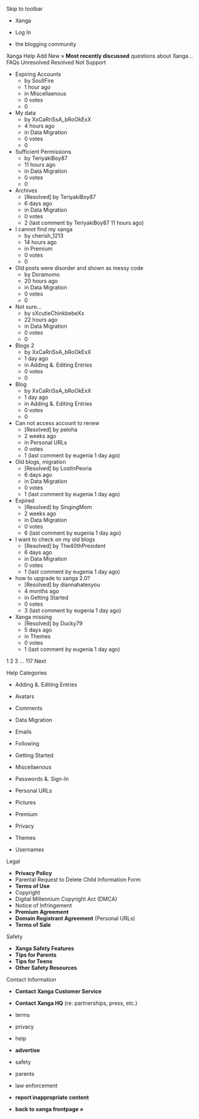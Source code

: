Skip to toolbar

*   Xanga

*   Log In

*   the blogging community

Xanga Help Add New » **Most recently discussed** questions about Xanga… FAQs Unresolved Resolved Not Support

*   Expiring Accounts
    *   by SoullFire
    *   1 hour ago
    *   in Miscellaenous
    *   0 votes
    *   0
*   My data
    *   by XxCaRriSsA\_bRoOkExX
    *   4 hours ago
    *   in Data Migration
    *   0 votes
    *   0
*   Sufficient Permissions
    *   by TeriyakiBoy87
    *   11 hours ago
    *   in Data Migration
    *   0 votes
    *   0
*   Archives
    *   \[Resolved\] by TeriyakiBoy87
    *   6 days ago
    *   in Data Migration
    *   0 votes
    *   2 (last comment by TeriyakiBoy87 11 hours ago)
*   I cannot find my xanga
    *   by cherish\_1213
    *   14 hours ago
    *   in Premium
    *   0 votes
    *   0
*   Old posts were disorder and shown as messy code
    *   by Doramomo
    *   20 hours ago
    *   in Data Migration
    *   0 votes
    *   0
*   Not sure...
    *   by xXcutieChinkbebeXx
    *   22 hours ago
    *   in Data Migration
    *   0 votes
    *   0
*   Blogs 2
    *   by XxCaRriSsA\_bRoOkExX
    *   1 day ago
    *   in Adding &. Editing Entries
    *   0 votes
    *   0
*   Blog
    *   by XxCaRriSsA\_bRoOkExX
    *   1 day ago
    *   in Adding &. Editing Entries
    *   0 votes
    *   0
*   Can not access account to renew
    *   \[Resolved\] by peloha
    *   2 weeks ago
    *   in Personal URLs
    *   0 votes
    *   1 (last comment by eugenia 1 day ago)
*   Old blogs, migration
    *   \[Resolved\] by LostInPeoria
    *   6 days ago
    *   in Data Migration
    *   0 votes
    *   1 (last comment by eugenia 1 day ago)
*   Expired
    *   \[Resolved\] by SingingMom
    *   2 weeks ago
    *   in Data Migration
    *   0 votes
    *   6 (last comment by eugenia 1 day ago)
*   I want to check on my old blogs
    *   \[Resolved\] by The40thPresident
    *   6 days ago
    *   in Data Migration
    *   0 votes
    *   1 (last comment by eugenia 1 day ago)
*   how to upgrade to xanga 2.0?
    *   \[Resolved\] by diannahatesyou
    *   4 months ago
    *   in Getting Started
    *   0 votes
    *   3 (last comment by eugenia 1 day ago)
*   Xanga missing
    *   \[Resolved\] by Ducky79
    *   5 days ago
    *   in Themes
    *   0 votes
    *   1 (last comment by eugenia 1 day ago)

1 2 3 ... 117 Next

Help Categories

*   Adding &. Editing Entries
*   Avatars
*   Comments
*   Data Migration
*   Emails
*   Following
*   Getting Started
*   Miscellaenous

*   Passwords &. Sign-In
*   Personal URLs
*   Pictures
*   Premium
*   Privacy
*   Themes
*   Usernames

Legal

*   **Privacy Policy**
*   Parental Request to Delete Child Information Form
*   **Terms of Use**
*   Copyright
*   Digital Millennium Copyright Act (DMCA)
*   Notice of Infringement
*   **Premium Agreement**
*   **Domain Registrant Agreement** (Personal URLs)
*   **Terms of Sale**

Safety

*   **Xanga Safety Features**
*   **Tips for Parents**
*   **Tips for Teens**
*   **Other Safety Resources**

Contact Information

*   **Contact Xanga Customer Service**
*   **Contact Xanga HQ** (re: partnerships, press, etc.)

*   terms
*   privacy
*   help
*   **advertise**

*   safety
*   parents
*   law enforcement
*   **report inappropriate content**

*   **back to xanga frontpage »**